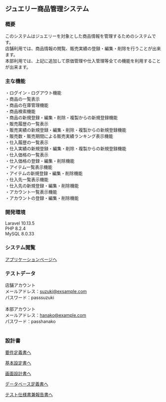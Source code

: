  ## ジュエリー商品管理システム
 
### 概要 
このシステムはジュエリーを対象とした商品情報を管理するためのシステムです。 <br>
店舗利用では、商品情報の閲覧、販売実績の登録・編集・削除を行うことが出来ます。 <br>
本部利用では、上記に追加して原価管理や仕入管理等全ての機能を利用することが出来ます。 <br>

### 主な機能
・ログイン・ログアウト機能 <br>
・商品の一覧表示 <br>
・商品の在庫管理機能 <br>
・商品検索機能 <br>
・商品の新規登録・編集・削除・複製からの新規登録機能 <br>
・販売履歴の一覧表示<br>
・販売実績の新規登録・編集・削除・複製からの新規登録機能 <br>
・販売数・販売期間による販売実績ランキング表示機能 <br>
・仕入履歴の一覧表示<br>
・仕入実績の新規登録・編集・削除・複製からの新規登録機能 <br>
・仕入価格の一覧表示 <br>
・仕入価格の登録・編集・削除機能<br>
・アイテム一覧表示機能 <br>
・アイテムの新規登録・編集・削除機能 <br>
・仕入先一覧表示機能 <br>
・仕入先の新規登録・編集・削除機能 <br>
・アカウント一覧表示機能 <br>
・アカウントの登録・編集・削除機能 <br>

### 開発環境
Laravel 10.13.5<br>
PHP 8.2.4<br>
MySQL 8.0.33<br>

### システム閲覧
[アプリケーションページへ](https://jewelry-product-management-e330d1ecbb63.herokuapp.com/login) <br>

 ### テストデータ
 店舗アカウント<br>
メールアドレス：suzuki@exsample.com<br>
パスワード：passsuzuki<br>
<br>
 本部アカウント<br>
 メールアドレス：hanako@example.com<br>
 パスワード：passhanako<br>
  <br>

  ### 設計書
[要件定義書へ](https://docs.google.com/spreadsheets/d/1MeVT5cFsah50Wjga1CYKea-lqT_jyC0Y/edit?usp=drive_link&ouid=108485214149000783490&rtpof=true&sd=true) 

[基本設定書へ](https://docs.google.com/spreadsheets/d/10_lEbWIfzfzfDTbiZ3IyBJc4S6wWNR-M/edit?usp=drive_link&ouid=108485214149000783490&rtpof=true&sd=true) 

[画面設計書へ](https://docs.google.com/spreadsheets/d/1ls85ZL-ImfFuPhX2PHPLkhNFJE6O5Rh0/edit?usp=drive_link&ouid=108485214149000783490&rtpof=true&sd=true) 

[データベース定義書へ](https://docs.google.com/spreadsheets/d/1HdbZCDmowY-ADKmObGLty-DFVwwbPK0m/edit?usp=drive_link&ouid=108485214149000783490&rtpof=true&sd=true) 

[テスト仕様書兼報告書へ](https://docs.google.com/spreadsheets/d/16VxNq75FlMKp4HlZ80OcLO7g5ajFtIQ0/edit?usp=drive_link&ouid=108485214149000783490&rtpof=true&sd=true) 







